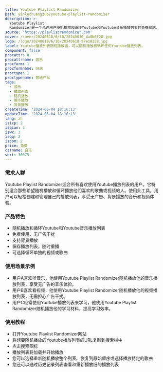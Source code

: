 ```yaml
---
title: Youtube Playlist Randomizer
path: yinlechuangzuo/youtube-playlist-randomizer
description: >-
  Youtube Playlist
  Randomizer是一个允许用户随机播放和循环Youtube和Youtube音乐播放列表的免费网站。它解决了Youtube播放列表随机播放不完全随机、存在广告干扰的问题。用户可以免费享受无广告、背景播放的播放列表体验。
source: 'https://playlistrandomizer.com'
cover: /cover/20240610/6/10/20240610_4a0b0f28.jpg
logo: /logo/20240610/6/10/20240610_97e10158.jpg
label: Youtube播放列表随机播放器，可以随机播放和循环任何Youtube播放列表。
component: false
procattr: 8
procattrname: 音乐
procform: 1
procformname: 网站
proctype: 1
proctypename: 普通产品
tags:
  - 音乐
  - 播放列表
  - 随机播放
  - 循环播放
  - 背景播放
createTime: '2024-05-04 18:16:13'
updateTime: '2024-05-04 18:16:13'
lang: zh
isicp: 2
isqian: 2
iswx: 2
isqq: 2
iscom: 2
price: 免费
catname: 音乐
sort: 30075
---
```




### 需求人群
Youtube Playlist Randomizer适合所有喜欢使用Youtube播放列表的用户。它特别适合那些希望随机播放和循环播放他们喜欢的歌曲或视频的人。使用此工具，用户可以轻松创建和管理自己的播放列表，享受无广告、背景播放的音乐和视频体验。

### 产品特色
* 随机播放和循环Youtube和Youtube音乐播放列表
* 免费使用，无广告干扰
* 支持背景播放
* 保存播放列表，随时重播
* 可选择循环单独的视频或歌曲

### 使用场景示例
* 用户A喜欢听音乐，他使用Youtube Playlist Randomizer随机播放他的音乐播放列表，享受无广告的音乐体验。
* 用户B喜欢看视频，他使用Youtube Playlist Randomizer随机播放他的视频播放列表，无需担心广告干扰。
* 用户C经常使用Youtube播放列表来学习，他使用Youtube Playlist Randomizer随机播放他的学习材料，提高学习效率。

### 使用教程
* 打开Youtube Playlist Randomizer网站
* 将想要随机播放的Youtube播放列表的URL复制到搜索栏中
* 点击搜索图标
* 播放列表将加载并开始播放
* 您可以选择重新随机播放整个列表、恢复到原始顺序或选择播放特定的歌曲
* 您还可以通过历史记录列表查看和重新播放旧的播放列表

  
